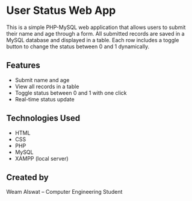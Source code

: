 # User Status Web App

This is a simple PHP-MySQL web application that allows users to submit their name and age through a form. All submitted records are saved in a MySQL database and displayed in a table. Each row includes a toggle button to change the status between 0 and 1 dynamically.

## Features

* Submit name and age
* View all records in a table
* Toggle status between 0 and 1 with one click
* Real-time status update

## Technologies Used

* HTML
* CSS
* PHP
* MySQL
* XAMPP (local server)


## Created by

Weam Alswat – Computer Engineering Student

